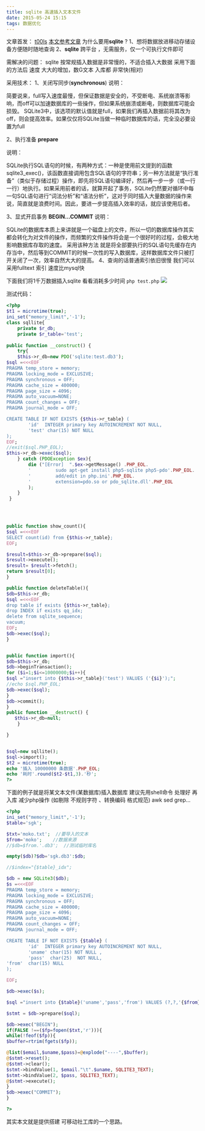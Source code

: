 ```yaml
---
title: sqlite 高速插入文本文件
date: 2015-05-24 15:15
tags: 数据优化
---
```

文章首发：
[t00ls](https://www.t00ls.net/thread-29905-1-1.html)
[本文参考文章](http://blog.csdn.net/chenguanzhou123/article/details/9376537)
为什么要用**sqlite** ?
1、想将数据放进移动存储设备方便随时随地查询
2、**sqlite** 跨平台 ，无需服务，仅一个可执行文件即可

需解决的问题：
sqlite 按常规插入数据是非常慢的，不适合插入大数据
采用下面的方法后 速度 大大的增加，数G文本 入库都 非常快(相对)

采用技术：
1、关闭写同步(**synchronous**)
说明：

简要说来，full写入速度最慢，但保证数据是安全的，不受断电、系统崩溃等影响，而off可以加速数据库的一些操作，但如果系统崩溃或断电，则数据库可能会损毁。
SQLite3中，该选项的默认值就是full，如果我们再插入数据前将其改为off，则会提高效率。如果仅仅将SQLite当做一种临时数据库的话，完全没必要设置为full

2、执行准备 **prepare**

说明：

SQLite执行SQL语句的时候，有两种方式：一种是使用前文提到的函数sqlite3_exec()，该函数直接调用包含SQL语句的字符串；另一种方法就是“执行准备”（类似于存储过程）操作，即先将SQL语句编译好，然后再一步一步（或一行一行）地执行。如果采用前者的话，就算开起了事务，SQLite仍然要对循环中每一句SQL语句进行“词法分析”和“语法分析”，这对于同时插入大量数据的操作来说，简直就是浪费时间。因此，要进一步提高插入效率的话，就应该使用后者。

3、显式开启事务 **BEGIN…COMMIT**
说明：

SQLite的数据库本质上来讲就是一个磁盘上的文件，所以一切的数据库操作其实都会转化为对文件的操作，而频繁的文件操作将会是一个很好时的过程，会极大地影响数据库存取的速度。
        采用该种方法 就是将全部要执行的SQL语句先缓存在内存当中，然后等到COMMIT的时候一次性的写入数据库，这样数据库文件只被打开关闭了一次，效率自然大大的提高。
4、查询的话普通索引依旧很慢 我们可以采用fulltext 索引 速度比mysql快

下面我们将1千万数据插入sqlite 看看消耗多少时间
`php test.php`
![](https://wolvez.oss-cn-hangzhou.aliyuncs.com/images/buhuo.png)

测试代码：
```php
<?php
$t1 = microtime(true);
ini_set("memory_limit",'-1');
class sqllite{
    private $r_db;
    private $r_table='test';   
       
public function __construct() {
    try{
    $this->r_db=new PDO('sqlite:test.db3');
$sql =<<<EOF
PRAGMA temp_store = memory;
PRAGMA locking_mode = EXCLUSIVE;
PRAGMA synchronous = OFF;
PRAGMA cache_size = 400000;
PRAGMA page_size = 4096;
PRAGMA auto_vacuum=NONE;
PRAGMA count_changes = OFF;
PRAGMA journal_mode = OFF;

CREATE TABLE IF NOT EXISTS {$this->r_table} (
        'id'  INTEGER primary key AUTOINCREMENT NOT NULL,
        'test' char(15) NOT NULL
);
EOF;
//exit($sql.PHP_EOL);
$this->r_db->exec($sql);
    } catch (PDOException $ex){
        die ("[Error]  ".$ex->getMessage() .PHP_EOL.
        '         sudo apt-get install php5-sqlite php5-pdo'.PHP_EOL.
        '         add/edit in php.ini'.PHP_EOL.
        '         extension=pdo.so or pdo_sqlite.dll'.PHP_EOL
        );
    }
 }
 



public function show_count(){
$sql =<<<EOF
SELECT count(id) from {$this->r_table};
EOF;

$result=$this->r_db->prepare($sql);
$result->execute();
$result= $result->fetch();
return $result[0];
}

public function deleteTable(){
$db=$this->r_db;   
$sql =<<<EOF
drop table if exists {$this->r_table};
drop INDEX if exists qq_idx;
delete from sqlite_sequence;
vacuum;
EOF;
$db->exec($sql);
}


public function import(){
$db=$this->r_db;
$db->beginTransaction();
for ($i=1;$i<=10000000;$i++){
$sql ="insert into {$this->r_table}('test') VALUES ('{$i}');";
//echo $sql.PHP_EOL;
$db->exec($sql);
}
$db->commit();
}
public function __destruct() {
   $this->r_db=null;      
    }

}   


$sql=new sqllite();
$sql->import();
$t2 = microtime(true);
echo '插入 10000000 条数据'.PHP_EOL;
echo '耗时'.round($t2-$t1,3).'秒';
?>
```
下面的例子就是将某文本文件(某数据库)插入数据库
建议先用shell命令 处理好 再入库 减少php操作 (如剔除 不规则字符 、转换编码 格式规范)
awk sed grep…

```php
<?php
ini_set("memory_limit",'-1');
$table='sgk';

$txt='moko.txt';  //要导入的文本
$from='moko';    //数据来源
//$db=$from.'.db3';  //测试临时库名

empty($db)?$db='sgk.db3':$db;

//$index="{$table}_idx";

$db = new SQLite3($db);
$s =<<<EOF
PRAGMA temp_store = memory;
PRAGMA locking_mode = EXCLUSIVE;
PRAGMA synchronous = OFF;
PRAGMA cache_size = 400000;
PRAGMA page_size = 4096;
PRAGMA auto_vacuum=NONE;
PRAGMA count_changes = OFF;
PRAGMA journal_mode = OFF;

CREATE TABLE IF NOT EXISTS {$table} (
        'id'  INTEGER primary key AUTOINCREMENT NOT NULL,
        'uname' char(15) NOT NULL ,
        'pass'  char(25)  NOT NULL,
'from'  char(15) NULL
);

EOF;

$db->exec($s);

$sql ="insert into {$table}('uname','pass','from') VALUES (?,?,'{$from}');";

$stmt = $db->prepare($sql);

$db->exec("BEGIN");
if(FALSE !==($fp=fopen($txt,'r'))){
while(!feof($fp)){
$buffer=rtrim(fgets($fp));

@list($email,$uname,$pass)=@explode("----",$buffer);
@$stmt->reset();
@$stmt->clear();
$stmt->bindValue(1, $email."\t".$uname, SQLITE3_TEXT);        
$stmt->bindValue(2, $pass, SQLITE3_TEXT);
@$stmt->execute();        
}
$db->exec("COMMIT");
}

?>
```
其实本文就是提供搭建 可移动社工库的一个思路。

